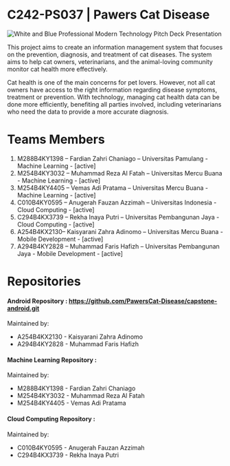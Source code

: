 # C242-PS037 | Pawers Cat Disease

![White and Blue Professional Modern Technology Pitch Deck Presentation](https://github.com/user-attachments/assets/adb16277-d09a-47ad-9ece-0b08bbe824ea)

This project aims to create an information management system that focuses on the prevention, diagnosis, and treatment of cat diseases. The system aims to help cat owners, veterinarians, and the animal-loving community monitor cat health more effectively.

Cat health is one of the main concerns for pet lovers. However, not all cat owners have access to the right information regarding disease symptoms, treatment or prevention. With technology, managing cat health data can be done more efficiently, benefiting all parties involved, including veterinarians who need the data to provide a more accurate diagnosis.

# Teams Members
<ol>
  <li> M288B4KY1398 – Fardian Zahri Chaniago – Universitas Pamulang - Machine Learning - [active] </li>
  <li> M254B4KY3032 – Muhammad Reza Al Fatah – Universitas Mercu Buana -  Machine Learning - [active] </li>
  <li> M254B4KY4405 – Vemas Adi Pratama – Universitas Mercu Buana -  Machine Learning - [active] </li>
  <li> C010B4KY0595  – Anugerah Fauzan Azzimah – Universitas Indonesia - Cloud Computing - [active] </li>
  <li> C294B4KX3739 – Rekha Inaya Putri – Universitas Pembangunan Jaya - Cloud Computing - [active] </li>
  <li> A254B4KX2130– Kaisyarani Zahra Adinomo – Universitas Mercu Buana - Mobile Development - [active] </li>
  <li> A294B4KY2828 – Muhammad Faris Hafizh – Universitas Pembangunan Jaya - Mobile Development - [active] </li>
</ol>

# Repositories

#### Android Repository : https://github.com/PawersCat-Disease/capstone-android.git

Maintained by:

- A254B4KX2130 - Kaisyarani Zahra Adinomo
- A294B4KY2828 - Muhammad Faris Hafizh


#### Machine Learning Repository : 

Maintained by:

- M288B4KY1398 - Fardian Zahri Chaniago
- M254B4KY3032 - Muhammad Reza Al Fatah
- M254B4KY4405 - Vemas Adi Pratama

#### Cloud Computing Repository : 

Maintained by:

- C010B4KY0595 - Anugerah Fauzan Azzimah
- C294B4KX3739 - Rekha Inaya Putri

